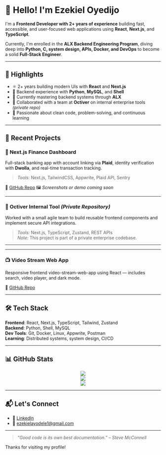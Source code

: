 # 👋 Hello! I'm Ezekiel Oyedijo

I'm a **Frontend Developer with 2+ years of experience** building fast, accessible, and user-focused web applications using **React**, **Next.js**, and **TypeScript**.

Currently, I'm enrolled in the **ALX Backend Engineering Program**, diving deep into **Python, C, system design, APIs, Docker, and DevOps** to become a solid **Full-Stack Engineer**.

---

## 🌟 Highlights

- ⚛️ 2+ years building modern UIs with **React** and **Next.js**
- 🔁 Backend experience with **Python**, **MySQL**, and **Shell**
- 🚀 Currently mastering backend systems through **ALX**
- 👥 Collaborated with a team at **Octiver** on internal enterprise tools *(private repo)*
- 🧠 Passionate about clean code, problem-solving, and continuous learning

---

## 💼 Recent Projects

### 🏦 **Next.js Finance Dashboard**
Full-stack banking app with account linking via **Plaid**, identity verification with **Dwolla**, and real-time transaction tracking.

> _Tools:_ Next.js, TailwindCSS, Appwrite, Plaid API, Sentry

🔗 [GitHub Repo](https://github.com/ezekieloyedijo/banking) 
🖼️ _Screenshots or demo coming soon_

---

### 📁 **Octiver Internal Tool** *(Private Repository)*
Worked with a small agile team to build reusable frontend components and implement secure API integrations.

> _Tools:_ Next.js, TypeScript, Zustand, REST APIs  
> _Note:_ This project is part of a private enterprise codebase.

---

<!-- ### 💻 **ALX Shell Clone (C Project)**
A simplified version of the Unix shell built from scratch — includes parsing, execution, and memory management.

🔗 [GitHub Repo](https://github.com/ezekieloyedijo/simple_shell) -->

---

### 📺 **Video Stream Web App**
Responsive frontend video-stream-web-app using React — includes search, video player, and dark mode.

🔗 [GitHub Repo](https://github.com/ezekieloyedijo/video-stream-web-app)

---

## 🛠️ Tech Stack

**Frontend**: React, Next.js, TypeScript, Tailwind, Zustand  
**Backend**: Python, Shell, MySQL  
**Dev Tools**: Git, Docker, Linux, Appwrite, Postman  
**Learning**: Distributed systems, system design, CI/CD

---

## 📊 GitHub Stats

<p align="center">
  <img src="https://github-readme-stats.vercel.app/api?username=ezekieloyedijo&show_icons=true&theme=tokyonight" />
  <br />
  <img src="https://github-readme-streak-stats.herokuapp.com/?user=ezekieloyedijo&theme=tokyonight" />
  <br />
  <img src="https://github-readme-stats.vercel.app/api/top-langs/?username=ezekieloyedijo&layout=compact&theme=tokyonight" />
</p>

---

## 📬 Let's Connect

- 💼 [LinkedIn](https://www.linkedin.com/in/ezekiel-oyedijo-58a9b5183)
- 📧 [ezekielayodele1@gmail.com](mailto:ezekielayodele1@gmail.com)

---

> _“Good code is its own best documentation.” – Steve McConnell_

Thanks for visiting my profile!
